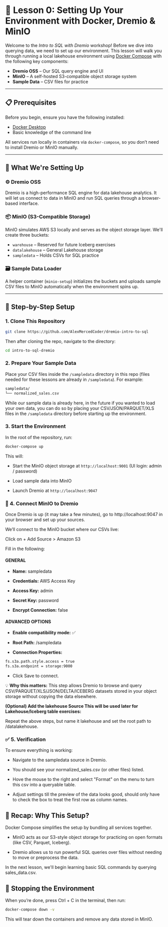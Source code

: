 # 🏁 Lesson 0: Setting Up Your Environment with Docker, Dremio & MinIO

Welcome to the *Intro to SQL with Dremio* workshop! Before we dive into querying data, we need to set up our environment. This lesson will walk you through running a local lakehouse environment using [Docker Compose](https://docs.docker.com/compose/) with the following key components:

- **Dremio OSS** – Our SQL query engine and UI
- **MinIO** – A self-hosted S3-compatible object storage system
- **Sample Data** – CSV files for practice

---

## 📋 Prerequisites

Before you begin, ensure you have the following installed:

- [Docker Desktop](https://www.docker.com/products/docker-desktop/)
- Basic knowledge of the command line

All services run locally in containers via `docker-compose`, so you don’t need to install Dremio or MinIO manually.

---

## 🧰 What We're Setting Up

### ⚙️ Dremio OSS

Dremio is a high-performance SQL engine for data lakehouse analytics. It will let us connect to data in MinIO and run SQL queries through a browser-based interface.

### 📦 MinIO (S3-Compatible Storage)

MinIO simulates AWS S3 locally and serves as the object storage layer. We'll create three buckets:

- `warehouse` – Reserved for future Iceberg exercises
- `datalakehouse` – General Lakehouse storage
- `sampledata` – Holds CSVs for SQL practice

### 🗃 Sample Data Loader

A helper container (`minio-setup`) initializes the buckets and uploads sample CSV files to MinIO automatically when the environment spins up.

---

## 🚀 Step-by-Step Setup

### 1. Clone This Repository

```bash
git clone https://github.com/AlexMercedCoder/dremio-intro-to-sql
```
Then after cloning the repo, navigate to the directory:

```bash
cd intro-to-sql-dremio
```

### 2. Prepare Your Sample Data

Place your CSV files inside the `/sampledata` directory in this repo (files needed for these lessons are already in `/sampledata`). For example:

```bash
sampledata/
└── normalized_sales.csv
```

While our sample data is already here, in the future if you wanted to load your own data, you can do so by placing your CSV/JSON/PARQUET/XLS files in the `/sampledata` directory before starting up the environment.

### 3. Start the Environment
In the root of the repository, run:

```bash
docker-compose up
```

This will:

- Start the MinIO object storage at `http://localhost:9001` (UI login: admin / password)

- Load sample data into MinIO

- Launch Dremio at `http://localhost:9047`

### 🧩 4. Connect MinIO to Dremio
Once Dremio is up (it may take a few minutes), go to http://localhost:9047 in your browser and set up your sources.

We’ll connect to the MinIO bucket where our CSVs live:

Click on + Add Source > Amazon S3

Fill in the following:

#### GENERAL
- **Name:** sampledata

- **Credentials:** AWS Access Key

- **Access Key:** admin

- **Secret Key:** password

- **Encrypt Connection:** false

#### ADVANCED OPTIONS

- **Enable compatibility mode:** ✅

- **Root Path:** /sampledata

- **Connection Properties:**

```bash
fs.s3a.path.style.access = true
fs.s3a.endpoint = storage:9000
```

- Click Save to connect.

💡 **Why this matters:** This step allows Dremio to browse and query CSV/PARQUET/XLS/JSON/DELTA/ICEBERG datasets stored in your object storage without copying the data elsewhere.

**(Optional) Add the lakehouse Source
This will be used later for Lakehouse/Iceberg table exercises:**

Repeat the above steps, but name it lakehouse and set the root path to /datalakehouse.

### ✅ 5. Verification
To ensure everything is working:

- Navigate to the sampledata source in Dremio.

- You should see your normalized_sales.csv (or other files) listed.

- Hove the mouse to the right and select "Format" on the menu to turn this csv into a queryable table.

- Adjust settings till the preview of the data looks good, should only have to check the box to treat the first row as column names.

## 🧠 Recap: Why This Setup?
Docker Compose simplifies the setup by bundling all services together.

- MinIO acts as our S3-style object storage for practicing on open formats (like CSV, Parquet, Iceberg).

- Dremio allows us to run powerful SQL queries over files without needing to move or preprocess the data.

In the next lesson, we'll begin learning basic SQL commands by querying sales_data.csv.

## 🛑 Stopping the Environment
When you’re done, press Ctrl + C in the terminal, then run:

```bash
docker-compose down -v
```

This will tear down the containers and remove any data stored in MinIO.
